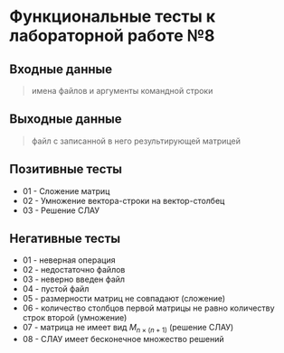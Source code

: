 # Функциональные тесты к лабораторной работе №8

## Входные данные
> имена файлов и аргументы командной строки

## Выходные данные
> файл с записанной в него результирующей матрицей

## Позитивные тесты
 - 01 - Сложение матриц
 - 02 - Умножение вектора-строки на вектор-столбец
 - 03 - Решение СЛАУ

## Негативные тесты
 - 01 - неверная операция
 - 02 - недостаточно файлов
 - 03 - неверно введен файл
 - 04 - пустой файл
 - 05 - размерности матриц не совпадают (сложение)
 - 06 - количество столбцов первой матрицы не равно количеству строк второй (умножение)
 - 07 - матрица не имеет вид $M_{n\times (n+1)}$ (решение СЛАУ)
 - 08 - СЛАУ имеет бесконечное множество решений
